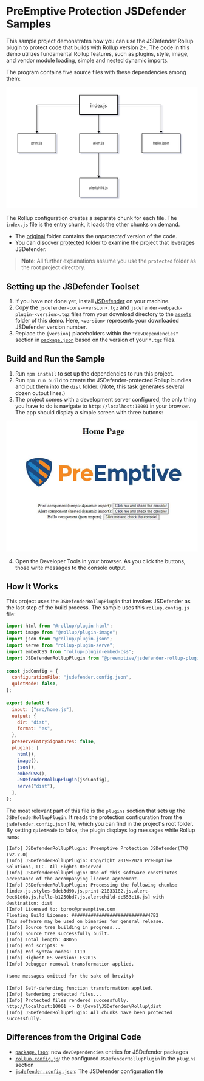 # PreEmptive Protection JSDefender Samples

This sample project demonstrates how you can use the JSDefender Rollup plugin to protect code that builds with Rollup version 2+. The code in this demo utilizes fundamental Rollup features, such as plugins, style, image, and vendor module loading, simple and nested dynamic imports.

The program contains five source files with these dependencies among them:

![image](./docs-images/loadingorder.png)

The Rollup configuration creates a separate chunk for each file. The `index.js` file is the entry chunk, it loads the other chunks on demand.

- The [original](original) folder contains the *unprotected* version of the code.
- You can discover [protected](protected) folder to examine the project that leverages JSDefender.

> **Note**: All further explanations assume you use the `protected` folder as the root project directory.

## Setting up the JSDefender Toolset

1. If you have not done yet, install [JSDefender](https://www.preemptive.com/products/jsdefender/downloads) on your machine.
1. Copy the `jsdefender-core-<version>.tgz` and `jsdefender-webpack-plugin-<version>.tgz` files from your download directory to the [`assets`](protected/assets/) folder of this demo. Here, `<version>` represents your downloaded JSDefender version number.
1. Replace the `{version}` placeholders within the `"devDependencies"` section in [`package.json`](protected/package.json) based on the version of your `*.tgz` files.

## Build and Run the Sample

1. Run `npm install` to set up the dependencies to run this project.
2. Run `npm run build` to create the JSDefender-protected Rollup bundles and put them into the `dist` folder. (Note, this task generates several dozen output lines.)
3. The project comes with a development server configured, the only thing you have to do is navigate to `http://localhost:10001` in your browser. The app should display a simple screen with three buttons:

![image](./docs-images/display.jpg)

4. Open the Developer Tools in your browser. As you click the buttons, those write messages to the console output.

## How It Works

This project uses the `JSDefenderRollupPlugin` that invokes JSDefender as the last step of the build process. The sample uses this `rollup.config.js` file:

```javascript
import html from "@rollup/plugin-html";
import image from "@rollup/plugin-image";
import json from "@rollup/plugin-json";
import serve from "rollup-plugin-serve";
import embedCSS from "rollup-plugin-embed-css";
import JSDefenderRollupPlugin from "@preemptive/jsdefender-rollup-plugin";

const jsdConfig = {
  configurationFile: "jsdefender.config.json",
  quietMode: false,
};

export default {
  input: ["src/home.js"],
  output: {
    dir: "dist",
    format: "es",
  },
  preserveEntrySignatures: false,
  plugins: [
    html(),
    image(),
    json(),
    embedCSS(),
    JSDefenderRollupPlugin(jsdConfig),
    serve("dist"),
  ],
};
```

The most relevant part of this file is the `plugins` section that sets up the `JSDefenderRollupPlugin`. It reads the protection configuration from the `jsdefender.config.json` file, which you can find in the project's root folder. By setting `quietMode` to false, the plugin displays log messages while Rollup runs:

```
[Info] JSDefenderRollupPlugin: Preemptive Protection JSDefender(TM) (v2.2.0)
[Info] JSDefenderRollupPlugin: Copyright 2019-2020 PreEmptive Solutions, LLC. All Rights Reserved
[Info] JSDefenderRollupPlugin: Use of this software constitutes acceptance of the accompanying license agreement.
[Info] JSDefenderRollupPlugin: Processing the following chunks: [index.js,styles-0deb3d90.js,print-21833182.js,alert-0ec61d6b.js,hello-b1250bd7.js,alertchild-dc553c16.js] with destination: dist
[Info] Licensed to: bprox@preemptive.com
Floating Build License: ############################47B2
This software may be used on binaries for general release.
[Info] Source tree building in progress...
[Info] Source tree successfully built.
[Info] Total length: 48056
[Info] #of scripts: 9
[Info] #of syntax nodes: 1119
[Info] Highest ES version: ES2015
[Info] Debugger removal transformation applied.

(some messages omitted for the sake of brevity)

[Info] Self-defending function transformation applied.
[Info] Rendering protected files...
[Info] Protected files rendered successfully.
http://localhost:10001 -> D:\Devel\JSDefender\Rollup\dist
[Info] JSDefenderRollupPlugin: All chunks have been protected successfully.
```

## Differences from the Original Code

- [`package.json`](protected/package.json): new `devDependencies` entries for JSDefender packages
- [`rollup.config.js`](protected/rollup.config.js): the configured `JSDefenderRollupPlugin` in the `plugins` section
- [`jsdefender.config.json`](protected/jsdefender.config.json): The JSDefender configuration file
